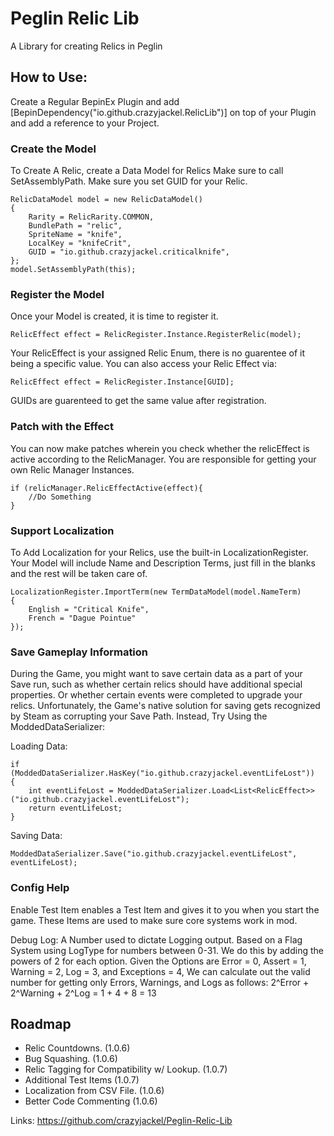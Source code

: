 # Peglin Relic Lib
A Library for creating Relics in Peglin

## How to Use:
Create a Regular BepinEx Plugin and add
[BepinDependency("io.github.crazyjackel.RelicLib")] 
on top of your Plugin and add a reference to your Project.

### Create the Model
To Create A Relic, create a Data Model for Relics
Make sure to call SetAssemblyPath.
Make sure you set GUID for your Relic.

```
RelicDataModel model = new RelicDataModel()
{
    Rarity = RelicRarity.COMMON,
    BundlePath = "relic",
    SpriteName = "knife",
    LocalKey = "knifeCrit",
    GUID = "io.github.crazyjackel.criticalknife",
};
model.SetAssemblyPath(this);
```

### Register the Model
Once your Model is created, it is time to register it.
```
RelicEffect effect = RelicRegister.Instance.RegisterRelic(model);
```

Your RelicEffect is your assigned Relic Enum, there is no guarentee of it being a specific value.
You can also access your Relic Effect via:
```
RelicEffect effect = RelicRegister.Instance[GUID];
```
GUIDs are guarenteed to get the same value after registration.

### Patch with the Effect
You can now make patches wherein you check whether the relicEffect is active according to the RelicManager. You are responsible for getting your own Relic Manager Instances.
```
if (relicManager.RelicEffectActive(effect){
    //Do Something
}
```

### Support Localization
To Add Localization for your Relics, use the built-in LocalizationRegister.
Your Model will include Name and Description Terms, just fill in the blanks and the rest will be taken care of.
```
LocalizationRegister.ImportTerm(new TermDataModel(model.NameTerm)
{
    English = "Critical Knife",
    French = "Dague Pointue"
});
```

### Save Gameplay Information
During the Game, you might want to save certain data as a part of your Save run, such as whether certain relics should have additional special properties.
Or whether certain events were completed to upgrade your relics.
Unfortunately, the Game's native solution for saving gets recognized by Steam as corrupting your Save Path.
Instead, Try Using the ModdedDataSerializer:

Loading Data:
```
if (ModdedDataSerializer.HasKey("io.github.crazyjackel.eventLifeLost"))
{
    int eventLifeLost = ModdedDataSerializer.Load<List<RelicEffect>>("io.github.crazyjackel.eventLifeLost");
    return eventLifeLost;
}
```
Saving Data:
```
ModdedDataSerializer.Save("io.github.crazyjackel.eventLifeLost", eventLifeLost);
```

### Config Help

Enable Test Item enables a Test Item and gives it to you when you start the game. These Items are used to make sure core systems work in mod.

Debug Log: A Number used to dictate Logging output. Based on a Flag System using LogType for numbers between 0-31.
We do this by adding the powers of 2 for each option.
Given the Options are Error = 0, Assert = 1, Warning = 2, Log = 3, and Exceptions = 4, We can calculate out the valid number for getting only Errors, Warnings, and Logs as follows:
2^Error + 2^Warning + 2^Log = 1 + 4 + 8 = 13

## Roadmap

- Relic Countdowns. (1.0.6)
- Bug Squashing. (1.0.6) 
- Relic Tagging for Compatibility w/ Lookup. (1.0.7)
- Additional Test Items (1.0.7)
- Localization from CSV File. (1.0.6)
- Better Code Commenting (1.0.6)

Links:
https://github.com/crazyjackel/Peglin-Relic-Lib
